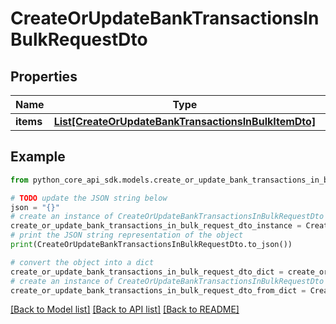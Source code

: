 # CreateOrUpdateBankTransactionsInBulkRequestDto


## Properties

Name | Type | Description | Notes
------------ | ------------- | ------------- | -------------
**items** | [**List[CreateOrUpdateBankTransactionsInBulkItemDto]**](CreateOrUpdateBankTransactionsInBulkItemDto.md) |  | 

## Example

```python
from python_core_api_sdk.models.create_or_update_bank_transactions_in_bulk_request_dto import CreateOrUpdateBankTransactionsInBulkRequestDto

# TODO update the JSON string below
json = "{}"
# create an instance of CreateOrUpdateBankTransactionsInBulkRequestDto from a JSON string
create_or_update_bank_transactions_in_bulk_request_dto_instance = CreateOrUpdateBankTransactionsInBulkRequestDto.from_json(json)
# print the JSON string representation of the object
print(CreateOrUpdateBankTransactionsInBulkRequestDto.to_json())

# convert the object into a dict
create_or_update_bank_transactions_in_bulk_request_dto_dict = create_or_update_bank_transactions_in_bulk_request_dto_instance.to_dict()
# create an instance of CreateOrUpdateBankTransactionsInBulkRequestDto from a dict
create_or_update_bank_transactions_in_bulk_request_dto_from_dict = CreateOrUpdateBankTransactionsInBulkRequestDto.from_dict(create_or_update_bank_transactions_in_bulk_request_dto_dict)
```
[[Back to Model list]](../README.md#documentation-for-models) [[Back to API list]](../README.md#documentation-for-api-endpoints) [[Back to README]](../README.md)


